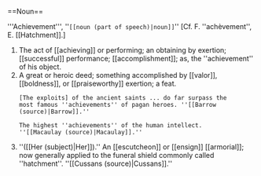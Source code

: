 ==Noun==

'''Achievement''', ''<code>[[noun (part of speech)|noun]]</code>'' [Cf. F. ''ach&egrave;vement'', E. [[Hatchment]].]

<ol>
<li>The act of [[achieving]] or performing; an obtaining by exertion; [[successful]] performance; [[accomplishment]]; as, the ''achievement'' of his object.

<li> A great or heroic deed; something accomplished by [[valor]], [[boldness]], or [[praiseworthy]] exertion; a feat.

<code>[The exploits] of the ancient saints ... do far surpass the most famous ''achievements'' of pagan heroes. ''[[Barrow (source)|Barrow]].''</code>

<code>The highest ''achievements'' of the human intellect. ''[[Macaulay (source)|Macaulay]].''</code>

<li> ''([[Her (subject)|Her]]).'' An [[escutcheon]] or [[ensign]] [[armorial]]; now generally applied to the funeral shield commonly called ''hatchment''. ''[[Cussans (source)|Cussans]].''
</ol>